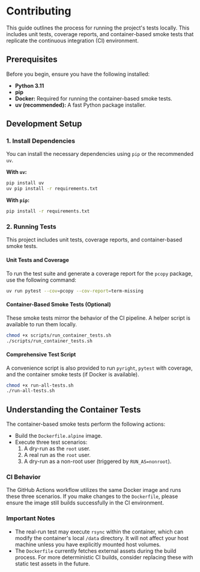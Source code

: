 # Contributing

This guide outlines the process for running the project's tests locally. This includes unit tests, coverage reports, and container-based smoke tests that replicate the continuous integration (CI) environment.

## Prerequisites

Before you begin, ensure you have the following installed:

* **Python 3.11**
* **pip**
* **Docker:** Required for running the container-based smoke tests.
* **uv (recommended):** A fast Python package installer.

## Development Setup

### 1. Install Dependencies

You can install the necessary dependencies using `pip` or the recommended `uv`.

**With `uv`:**

```bash
pip install uv
uv pip install -r requirements.txt
```

**With `pip`:**

```bash
pip install -r requirements.txt
```

### 2. Running Tests

This project includes unit tests, coverage reports, and container-based smoke tests.

#### Unit Tests and Coverage

To run the test suite and generate a coverage report for the `pcopy` package, use the following command:

```bash
uv run pytest --cov=pcopy --cov-report=term-missing
```

#### Container-Based Smoke Tests (Optional)

These smoke tests mirror the behavior of the CI pipeline. A helper script is available to run them locally.

```bash
chmod +x scripts/run_container_tests.sh
./scripts/run_container_tests.sh
```

#### Comprehensive Test Script

A convenience script is also provided to run `pyright`, `pytest` with coverage, and the container smoke tests (if Docker is available).

```bash
chmod +x run-all-tests.sh
./run-all-tests.sh
```

## Understanding the Container Tests

The container-based smoke tests perform the following actions:

* Build the `Dockerfile.alpine` image.
* Execute three test scenarios:
    1. A dry-run as the `root` user.
    2. A real run as the `root` user.
    3. A dry-run as a non-root user (triggered by `RUN_AS=nonroot`).

### CI Behavior

The GitHub Actions workflow utilizes the same Docker image and runs these three scenarios. If you make changes to the `Dockerfile`, please ensure the image still builds successfully in the CI environment.

### Important Notes

* The real-run test may execute `rsync` within the container, which can modify the container's local `/data` directory. It will not affect your host machine unless you have explicitly mounted host volumes.
* The `Dockerfile` currently fetches external assets during the build process. For more deterministic CI builds, consider replacing these with static test assets in the future.
